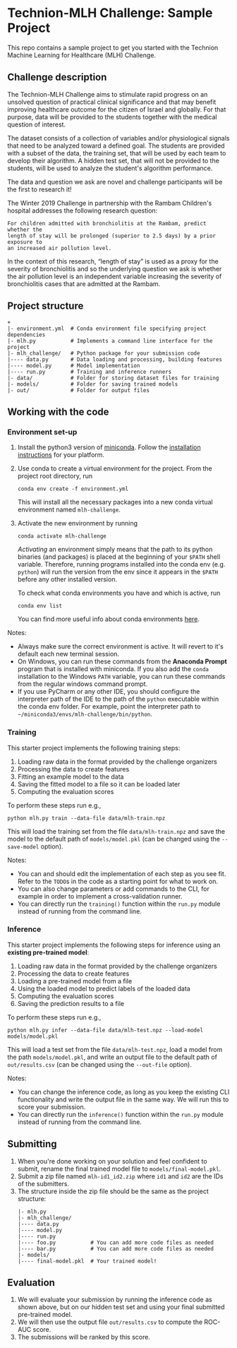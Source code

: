 # Technion-MLH Challenge: Sample Project

This repo contains a sample project to get you started with
the Technion Machine Learning for Healthcare (MLH) Challenge.

## Challenge description

The Technion-MLH Challenge aims to
stimulate rapid progress on an unsolved question of practical clinical
significance and that may benefit improving healthcare outcome for the citizen
of Israel and globally. For that purpose, data will be provided to the students
together with the medical question of interest.

The dataset consists of a collection of variables and/or physiological signals
that need to be analyzed toward a defined goal. The students are provided with a
subset of the data, the training set, that will be used by each team to develop
their algorithm. A hidden test set, that will not be provided to the students,
will be used to analyze the student's algorithm performance.

The data and question we ask are novel and challenge participants will be the
first to research it! 

The Winter 2019 Challenge in partnership with the Rambam Children's hospital
addresses the following research question: 

    For children admitted with bronchiolitis at the Rambam, predict whether the
    length of stay will be prolonged (superior to 2.5 days) by a prior exposure to
    an increased air pollution level. 

In the context of this research, “length of stay” is used as a proxy for the
severity of bronchiolitis and so the underlying question we ask is whether the
air pollution level is an independent variable increasing the severity of
bronchiolitis cases that are admitted at the Rambam. 

## Project structure

```
+
|- environment.yml  # Conda environment file specifying project dependencies
|- mlh.py           # Implements a command line interface for the project
|- mlh_challenge/   # Python package for your submission code
|---- data.py       # Data loading and processing, building features
|---- model.py      # Model implementation
|---- run.py        # Training and inference runners
|- data/            # Folder for storing dataset files for training
|- models/          # Folder for saving trained models
|- out/             # Folder for output files
```

## Working with the code

### Environment set-up

1. Install the python3 version of [miniconda](https://conda.io/miniconda.html).
   Follow the [installation instructions](https://docs.conda.io/projects/conda/en/latest/user-guide/install/index.html)
   for your platform.
2. Use conda to create a virtual environment for the project.
   From the project root directory, run
   ```shell
   conda env create -f environment.yml
   ```
   This will install all the necessary packages into a new conda virtual
   environment named `mlh-challenge`.
3. Activate the new environment by running
   ```shell
   conda activate mlh-challenge
   ```
   *Activating* an environment simply means that the path to its python binaries
   (and packages) is placed at the beginning of your `$PATH` shell variable.
   Therefore, running programs installed into the conda env (e.g. `python`) will
   run the version from the env since it appears in the `$PATH` before any other
   installed version.
   
   To check what conda environments you have and which is active, run
   ```shell
   conda env list
   ```
   You can find more useful info about conda environments
   [here](https://conda.io/docs/user-guide/tasks/manage-environments.html).

Notes: 
- Always make sure the correct environment is active. It will revert to it's
  default each new terminal session.
- On Windows, you can run these commands from the **Anaconda Prompt** program
  that is installed with miniconda. If you also add the `conda` installation
  to the Windows `PATH` variable, you can run these commands from the regular
  windows command prompt.
- If you use PyCharm or any other IDE, you should configure the interpreter path
  of the IDE to the path of the `python` executable within the conda
  env folder. For example, point the interpreter path to
  `~/miniconda3/envs/mlh-challenge/bin/python`.
  
### Training

This starter project implements the following training steps:
1. Loading raw data in the format provided by the challenge organizers
2. Processing the data to create features
3. Fitting an example model to the data
4. Saving the fitted model to a file so it can be loaded later
5. Computing the evaluation scores

To perform these steps run e.g.,
```shell script
python mlh.py train --data-file data/mlh-train.npz
```

This will load the training set from the file `data/mlh-train.npz`
and save the model to the default path of `models/model.pkl`
(can be changed using the `--save-model` option).

Notes:
- You can and should edit the implementation of each step as you see fit.
Refer to the `TODO`s in the code as a starting point
for what to work on.
- You can also change parameters or add commands to the CLI,
for example in order to implement a cross-validation runner.
- You can directly run the `training()` function within the `run.py`
module instead of running from the command line.

### Inference

This starter project implements the following steps for inference using an
 **existing pre-trained model**:
1. Loading raw data in the format provided by the challenge organizers
2. Processing the data to create features
3. Loading a pre-trained model from a file
4. Using the loaded model to predict labels of the loaded data
5. Computing the evaluation scores
6. Saving the prediction results to a file

To perform these steps run e.g.,
```shell script
python mlh.py infer --data-file data/mlh-test.npz --load-model models/model.pkl
```
This will load a test set from the file `data/mlh-test.npz`,
load a model from the path `models/model.pkl`, and write an output
file to the default path of `out/results.csv`
(can be changed using the `--out-file` option).

Notes:
- You can change the inference code, as long as you keep the existing
CLI functionality and write the output file in the same way.
We will run this to score your submission.
- You can directly run the `inference()` function within the `run.py`
module instead of running from the command line.

## Submitting

1. When you're done working on your solution and feel confident to submit,
rename the final trained model file to `models/final-model.pkl`.
2. Submit a zip file named `mlh-id1_id2.zip` where `id1` and `id2`
are the IDs of the submitters.
3. The structure inside the zip file should be the same as the project
structure:
    ```shell script
    |- mlh.py
    |- mlh_challenge/
    |---- data.py
    |---- model.py
    |---- run.py
    |---- foo.py           # You can add more code files as needed
    |---- bar.py           # You can add more code files as needed
    |- models/
    |---- final-model.pkl  # Your trained model!
    ```

## Evaluation

1. We will evaluate your submission by running the inference code as shown
above, but on our hidden test set and using your final submitted pre-trained
model.
2. We will then use the output file `out/results.csv` to compute the ROC-AUC
score.
3. The submissions will be ranked by this score.


